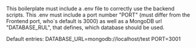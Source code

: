 This boilerplate must include a .env file to correctly use the backend scripts. This .env must include a port number "PORT" (must differ from the Frontend port, who´s default is 3000)
as well as a MongoDB url "DATABASE_RUL",  that defines, which database should be used.

Default entries:
DATABASE_URL=mongodb://localhost/test
PORT=3001
